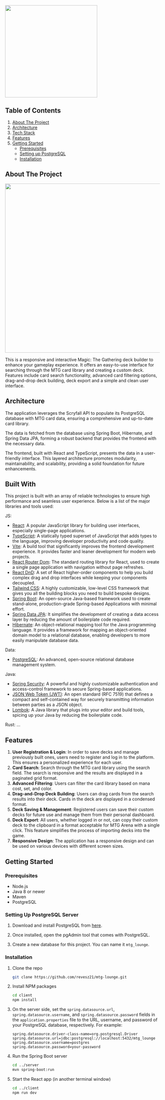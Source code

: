 # <img src="https://github.com/revesz21/mtg-lounge/assets/106816098/f7456ef0-33c9-4bc0-9663-1c620659245a" width="300">

## Table of Contents


1. [About The Project](#about-the-project)
2. [Architecture](#architecture)
3. [Tech Stack](#built-with)
4. [Features](#features)
5. [Getting Started](#getting-started)
    - [Prerequisites](#prerequisites)
    - [Setting up PostgreSQL](#setting-up-postgresql-server)
    - [Installation](#installation)


## About The Project

<img src="https://github.com/revesz21/mtg-lounge/assets/106816098/d5049f1c-032d-444c-b9a7-255dace68c09" width="550">

This is a responsive and interactive Magic: The Gathering deck builder to enhance your gameplay experience. It offers an easy-to-use interface for searching through the MTG card library and creating a custom deck. Features include card search functionality, advanced card filtering options, drag-and-drop deck building, deck export and a simple and clean user interface.

## Architecture

The application leverages the Scryfall API to populate its PostgreSQL database with MTG card data, ensuring a comprehensive and up-to-date card library.

The data is fetched from the database using Spring Boot, Hibernate, and Spring Data JPA, forming a robust backend that provides the frontend with the necessary data.

The frontend, built with React and TypeScript, presents the data in a user-friendly interface. This layered architecture promotes modularity, maintainability, and scalability, providing a solid foundation for future enhancements.

## Built With

This project is built with an array of reliable technologies to ensure high performance and seamless user experience. Below is a list of the major libraries and tools used:

JS:
- [React](https://reactjs.org/): A popular JavaScript library for building user interfaces, especially single-page applications.
- [TypeScript](https://www.typescriptlang.org/): A statically typed superset of JavaScript that adds types to the language, improving developer productivity and code quality.
- [Vite](https://vitejs.dev/): A build tool that significantly improves the frontend development experience. It provides faster and leaner development for modern web projects.
- [React Router Dom](https://reactrouter.com/): The standard routing library for React, used to create a single page application with navigation without page refreshes.
- [React DnD](https://react-dnd.github.io/react-dnd/about): A set of React higher-order components to help you build complex drag and drop interfaces while keeping your components decoupled.
- [Tailwind CSS](https://tailwindcss.com/): A highly customizable, low-level CSS framework that gives you all the building blocks you need to build bespoke designs.
- [Spring Boot](https://spring.io/projects/spring-boot): An open-source Java-based framework used to create stand-alone, production-grade Spring-based Applications with minimal effort.
- [Spring Data JPA](https://spring.io/projects/spring-data-jpa): It simplifies the development of creating a data access layer by reducing the amount of boilerplate code required.
- [Hibernate](https://hibernate.org/): An object-relational mapping tool for the Java programming language. It provides a framework for mapping an object-oriented domain model to a relational database, enabling developers to more easily manipulate database data.

Data:
- [PostgreSQL](https://www.postgresql.org/): An advanced, open-source relational database management system.

Java:
- [Spring Security](https://spring.io/projects/spring-security): A powerful and highly customizable authentication and access-control framework to secure Spring-based applications.
- [JSON Web Token (JWT)](https://jwt.io/): An open standard (RFC 7519) that defines a compact and self-contained way for securely transmitting information between parties as a JSON object.
- [Lombok](https://projectlombok.org/): A Java library that plugs into your editor and build tools, spicing up your Java by reducing the boilerplate code.

Rust:
...

## Features

1. **User Registration & Login**: In order to save decks and manage previously built ones, users need to register and log in to the platform. This ensures a personalized experience for each user.
2. **Card Search**: Search through the MTG card library using the search field. The search is responsive and the results are displayed in a paginated grid format.
3. **Advanced Filtering**: Users can filter the card library based on mana cost, set, and color.
4. **Drag-and-Drop Deck Building**: Users can drag cards from the search results into their deck. Cards in the deck are displayed in a condensed format.
5. **Deck Saving & Management**: Registered users can save their custom decks for future use and manage them from their personal dashboard.
6. **Deck Export**: All users, whether logged in or not, can copy their custom deck to the clipboard in a format acceptable for MTG Arena with a single click. This feature simplifies the process of importing decks into the game.
7. **Responsive Design**: The application has a responsive design and can be used on various devices with different screen sizes.

## Getting Started

### Prerequisites

- Node.js
- Java 8 or newer
- Maven
- PostgreSQL

### Setting Up PostgreSQL Server

1. Download and install PostgreSQL from [here](https://www.postgresql.org/download/).

2. Once installed, open the pgAdmin tool that comes with PostgreSQL.

3. Create a new database for this project. You can name it `mtg_lounge`.

### Installation

1. Clone the repo

    ```sh
    git clone https://github.com/revesz21/mtg-lounge.git
    ```
    
2. Install NPM packages

    ```bash
    cd client
    npm install
    ```

3. On the server side, set the `spring.datasource.url`, `spring.datasource.username`, and `spring.datasource.password` fields in the `application.properties` file to the URL, username, and password of your PostgreSQL database, respectively. For example:
    ```properties
    spring.datasource.driver-class-name=org.postgresql.Driver
    spring.datasource.url=jdbc:postgresql://localhost:5432/mtg_lounge
    spring.datasource.username=postgres
    spring.datasource.password=your-password
    ```
    
4. Run the Spring Boot server

    ```bash
    cd ../server
    mvn spring-boot:run
    ```
    
5. Start the React app (in another terminal window)
    ```bash
    cd ../client
    npm run dev
    ```
